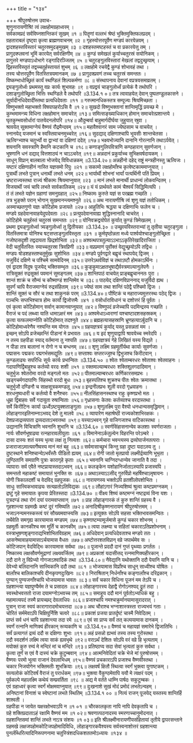+++
title = "१३४"

+++
श्रीपुरुषोत्तम उवाच-  
शृणुनारायणीश्रि! त्वं लक्षहोमग्रहाध्वरम् ।  
सर्वकामप्रदं सर्वविघ्नशान्तिकरं सुखम् ॥१ ॥
पितॄणां वल्लभं श्रेष्ठं भुक्तिमुक्तिफलप्रदम् ।  
ग्रहताराबलं दृष्ट्वा कृत्वा ब्राह्मणवाचनम् ॥२ ॥
गृहस्योत्तरपूर्वेण मण्डपं कारयेन्नवम् ।  
द्वादशहस्तविस्तारं चतुरस्रमुदङ्मुखम् ॥३ ॥
दशहस्तमष्टहस्तं च वा प्रकारयेत्तु तम् ।  
प्रागुदक्प्लवनां भूमिं कारयेत् सर्वरक्षिणीम् ॥४ ॥
कुण्डं समेखलं कुर्याच्चतुरस्रं सयोनिकम् ।  
प्रागुत्तरे मण्डपाऽधोभागे रङ्गादिरञ्जितम् ॥५ ॥
चतुरङ्गुलविस्तारां मेखलां तद्वदुच्छ्रयाम् ।  
द्विहस्तविस्तृतं तद्वच्चतुर्हस्तायतं शुभम् ॥६ ॥
लक्षहोमे रचयेद्वै कुण्डं शोभावहं तथा ।  
तस्य चोत्तरपूर्वेण वितस्तित्रयमानकम् ॥७ ॥
प्रागुदक्प्रवणं तच्च चतुरस्रं समन्ततः ।  
विष्कम्भाधोच्छ्रितं कार्यं स्थण्डिलं शिल्पकर्मणा ॥८ ॥
संस्थापनाय देवानां वप्रत्रयसमाव्रतम् ।  
द्व्यङ्गुलोर्ध्वः प्रथमस्तु वप्रः कार्यः शुभावहः ॥९ ॥
वप्रद्वयं चाङ्गुलोर्ध्वं प्रत्येकं वै तथोपरि ।  
दशाङ्गुलोच्छ्रिता भित्तिः स्थण्डिले वै तथोपरि ॥3.134.१ ०॥
तत्र त्वावाहयेत् देवान् पुष्पतण्डुलकासने ।  
सूर्यादीनधिदेवादींस्तथा प्रत्यधिदेवताः ॥११ ॥
गरुत्मानधिकस्तत्र सम्पूज्यः श्रियमिच्छता ।  
विष्णुभक्तो महाभक्तो विषपापहरोऽसि वै ॥१ २॥
सुखदो विष्णुभक्तानां शान्तिमृद्धिं प्रयच्छ मे ।  
कुम्भमामन्त्र्य विधिना लक्षहोमान् समाचरेत् ॥१३॥
समित्सङ्ख्याधिकान् होमान् समाचरेत्प्रशान्तये ।  
घृतकुम्भवसोर्धारां पातयेदनलोपरि ॥१४॥
औदुम्बर्या बाहुमार्गदीर्घया जुहुयात् स्रुवा ।  
श्रावयेत् सूक्तमाग्नेयं वैष्णवं रौद्रमैन्दवम् ॥१५॥
महावैश्वानरं साम ज्येष्ठसाम च वाचयेत् ।  
स्नानयेद् यजमानं च स्वस्तिवाचनमुच्चरेत् ॥१६॥
सुदद्याद् दक्षिणाश्चापि भूयसीः शान्तचेतसा ।  
ऋत्विग्भ्यश्च चतुर्भ्यो वा द्वाभ्यां वा दक्षिणां ददेत् ॥१७॥
भक्ष्यभोज्यानि दानानि गोरत्नानि तथाऽर्पयेत् ।  
शयनानि सवस्त्राणि हैमानि कटकानि च ॥१८॥
कणाङ्गुलिपवित्राणि कण्ठहारान् सुवर्णजान् ।  
भूषणानि धनं दद्याद् वित्तशाठ्यं न चाऽऽचरेत् ॥१९॥
अन्नदानं प्रकुर्याच्च सुभिक्षवर्षदायकम् ।  
साधून् विप्रान् बालबाला भोजयेद् विविधान्नकम् ॥3.134.२०॥
अन्नहीनो दहेद् राष्ट्रं मन्त्रहीनस्तु ऋत्विजः ।  
यष्टारं दक्षिणाहीनं नास्ति यज्ञसमो रिपुः ॥२१ ॥
सकामो लक्षहोमाँश्च कृत्वेष्टकाममाप्नुयात् ।  
पुत्रार्थी लभते पुत्रान् धनार्थी लभते धनम् ॥२२॥
भार्यार्थी शोभनां भार्यां पत्यर्थिनी पतिं प्रियम् ।  
भ्रष्टराज्यस्तथा राज्यं श्रीकामः श्रियमाप्नुयात् ॥२३ ॥
मानं लभते मानार्थी प्राधान्यं लोकवन्दितम् ।  
विजयार्थी जयं चापि लभते सार्वकालिकम् ॥२४॥
यं यं प्रार्थयते कामं चैश्वर्यं सिद्धिमित्यपि ।  
तं तं लभते यज्ञेन ग्रहाणां समनुग्रहात् ॥२५॥
निष्कामः कुरुते यज्ञं स परब्रह्म गच्छति ।  
तत्र भुङ्क्ते परान् भोगान् सुखमानन्त्यमश्नुते ॥२६॥
अथ नारायणीश्रि त्वं शृणु यज्ञं ततोधिकम् ।  
अस्माच्छतगुणो यज्ञः कोटिहोमः प्रजायते ॥२७॥
आहुतिभिः श्रद्धया च दक्षिणाभिः फलेन च ।  
मण्डपे ग्रहदेवानावाहयेदुपदेवताः ॥२८॥
प्रत्युपदेवानावाह्य शुद्धिस्नानादि चाचरेत् ।  
कोटिहोमे चतुर्हस्तं चतुरस्रं समन्ततः ॥२९॥
योनिवक्रद्वयोपेतं कुर्यात् कुण्डं त्रिमेखलम् ।  
प्रथमा द्व्यङ्गुलोर्ध्वा त्र्यङ्गुलोर्ध्वा तु द्वितीयका ॥3.134.३० ॥
उच्छ्रायविस्तराभ्यां तु तृतीया चतुरङ्गुला ।  
वितस्तिमात्रा योनिश्च षट्सप्ताङ्गुलविस्तृता ॥३१ ॥
कूर्मपृष्ठोन्नता मध्ये पार्श्वयोश्चाङ्गुलोच्छ्रिता ।  
गजोष्ठसदृशी तद्वदायता छिद्रशोभिता ॥३२॥
अश्वत्थपत्रतुल्याऽऽभाऽऽकृतिरेखादिराजिता ।  
वेदी चतुर्वितस्तिः स्याच्चतुरस्रा त्रिवप्रिणी ॥३३॥
वप्रप्रमाणं पूर्वोक्तं वेद्युच्छ्रयोऽपि तद्विधः ।  
मण्डपः षोडशहस्तश्चतुर्मुखः सुशोभितः ॥३४॥
मण्डपे पूर्वगद्वारे बह्वृचं स्थापयेद् द्विजम् ।  
यजुर्विदं दक्षिणे च पश्चिमे सामवेदिनम् ॥३५॥
उत्तरेऽथर्वविज्ञं च तथाऽष्टौ होमकाऽर्थिनः ।  
एवं द्वादश विदुषः पूजयेद् भक्तिसम्भृतः ॥३६॥
कुङ्कुमाऽक्षतभूषाद्यैर्वस्त्रमाल्यानुलेपनैः ।  
रात्रिसूक्तं रुद्रसूक्तं पवमानं सुमङ्गलम् ॥३७॥
शान्तिपाठं वाचयेत् प्राङ्बह्वृचाननतः पुरा ।  
शान्तं शाक्रं च सौम्यं च कौष्माण्डं शान्तिमेव च ॥३८॥
पाठयेद् दक्षिणविप्राननाद् यजुर्विदो ह्यथ ।  
सुपर्णं चापि वैराजमाग्नेयं रुद्रसंहिताम् ॥३९॥
ज्येष्ठं साम तथा शान्तिं पठेद्वै पश्चिमो द्विजः ।  
शान्तिं सूक्तं च सौरं च तथा शाकुनकं परम् ॥3.134.४०॥
पौष्टिकं च महाराज्यमुत्तरस्थः पठेद् द्विजः ।  
पञ्चभिः सप्तभिश्चात्र होमः कार्यो द्विजोत्तमैः ॥४१ ॥
वसोर्धाराविधानं च दशोत्तरं हि पूर्वतः ।  
एवं कृत्वा कोटिहोमान् सर्वान् कामानवाप्नुयात् ॥४२॥
विष्णुपदं व्रजेच्चापि पदमिन्द्रस्य गच्छति ।  
वैराजं च पदं लब्ध्वा याति धामाऽक्षरं मम ॥४३॥
अश्वमेधाऽध्वराणां यश्चाष्टादशसहस्रकम् ।  
कृत्वा यत्फलमाप्नोति कोटिहोमात् तदश्नुते ॥४४॥
ब्रह्महत्यासहस्राणि भ्रूणहत्याऽर्बुदानि च ।  
कोटिहोमाध्वरेणैव नश्यन्ति मम योगतः ॥४५॥
ग्रहयज्ञत्रयं कुर्याद् यस्तु प्रसन्नतां मम ।  
इच्छन् सोऽपि व्रजेच्छान्तिं पीडानां मे प्रभावतः ॥४६॥
य इदं शृणुयाद्वापि श्रावयेच्च स्मरेदपि ।  
न तस्य ग्रहपीडा स्याद् वर्तमाना तु नश्यति ॥४७॥
ग्रहयज्ञत्रयं गेहे लिखितं यस्य विद्यते ।  
न पीडा तत्र बालानां न रोगो न च बन्धनम् ॥४८॥
शृणु लक्ष्मि ग्रहमूर्तीर्यथा कार्याः सुवर्णजाः ।  
पद्मासनः पद्मकरः पद्मगर्भसमद्युतिः ॥४९॥
सप्ताश्वः सप्तरज्जुश्च द्विभुजश्च किरीटवान् ।  
कुण्डलाढ्यः सपरिधिः सूर्यः कार्यः प्रभान्वितः ॥3.134.५० ॥
श्वेतः श्वेताम्बरधरः श्वेताश्वः श्वेतवाहनः ।  
गदापाणिर्द्विबाहुश्च कर्तव्यो वरदः शशी ॥५१ ॥
रक्तमाल्याम्बरधरः शक्तिशूलगदादिमान् ।  
चतुर्भुजः श्वेतरोमा वरदो मङ्गलो मतः ॥५२॥
पीतमाल्याम्बरधरः कर्णिकारसमप्रभः ।  
खड्गचर्मगदापाणिः सिंहस्थो वरदो बुधः ॥५३॥
बृहस्पतिश्च शुक्रश्च पीतः श्वेतः क्रमात्तथा ।  
चतुर्भुजौ दण्डिनौ च साक्षसूत्रकमण्डलू ॥५४॥
इन्द्रनीलप्रभः शूली वरदो गृध्रवाहनः ।  
शरधनुष्यधारी च कर्तव्यो वै शनैश्चरः ॥५५॥
नीलसिंहासनस्थश्च राहुः कृष्णप्रभो मतः ।  
धूम्रा द्विबाहवः सर्वे गदायुता रुषान्विताः ॥५६॥
गृध्रासनाः केतवः कर्तव्याश्च वरदास्तथा ।  
सर्वे किरीटिनः कार्या ऊर्ध्वेऽष्टयुक्शताङ्गुलाः ॥५७॥
शृणुलक्ष्मि पुरा वैश्यो धनधान्यसमृद्धिमान् ।  
लोहाङ्गारइतिनाम्नाऽभवद् देशे तु मालवे ॥५८॥
व्यापारेण महाश्रेष्ठी राज्यकोशाभिरक्षकः ।  
देशप्रजाद्रव्यपाता द्रव्यदाताऽभवत्तथा ॥५९॥
यस्याऽभवन् गृहे वाजिगजाश्च वाटिकास्तथा ।  
उद्यानानि विचित्राणि भवनानि शुभानि च ॥3.134.६० ॥
स्वर्णसिंहासनान्येव कलशाः स्वर्णराजताः ।  
नार्यः सौवर्णभूषाढ्या रत्नहारावलीयुताः ॥६१ ॥
विमानेनाऽर्कतुल्येन विहरन्ति परेऽम्बरे ।  
दासा दास्यः शतं यस्य भृत्या लक्षं तु नित्यशः ॥६२॥
कर्मचारा भवन्त्यस्य द्रव्योपार्जनतत्पराः ।  
प्रजाराजाऽमात्यवर्गेष्वस्य मानं मतं बहु ॥६३॥
सर्वमासाच्छुभं किन्तु ग्रहा दुष्टा यदाऽस्य तु ।  
दुष्टस्थाने शनिश्चान्येऽभवँस्तैः पीडितो ह्ययम् ॥६४॥
रोगी जातो मृतप्रायो लक्ष्मीर्द्रव्याणि भूभृता ।  
लुण्ठितानि समग्राणि पुत्राः कारागृहे कृताः ॥६५॥
भवनानि चाग्निदग्धान्येव जानाति वै तदा ।  
व्यापाराः सर्व एवैते नष्टप्रायास्तदाऽभवन् ॥६६॥
कलङ्केन यशोहानिर्जाताऽस्यापि प्रजास्वपि ।  
समन्ततो महाकष्टं समायातं भुनक्ति सः ॥६७॥
अथाऽस्याऽऽसीद् गुरुर्विप्रो महर्षिश्चाऽमृषायनः ।  
योगी त्रिकालदर्शी च वेदविद् ग्रहपूजकः ॥६८॥
नारायणस्य भक्तोऽपि व्रतशीलोपशोभितः ।  
साधुः सात्त्विकभावाढ्यः सत्यव्रतोऽतिविद्यकः ॥६९॥
लौहांऽगारं निज्यशिष्यं श्रुत्वा कष्टप्रमग्नकम् ।  
द्रष्टुं गृहे समायातः कृपया प्रेरितस्तदा ॥3.134.७० ॥
वीक्ष्य शिष्यं कष्टमग्नं नष्टद्रव्यं विना यशः ।  
पुत्रदण्डं तथा रोगं दयां परामवाप्तवान् ॥७१ ॥
प्राह लोहाङ्गारकं तं कुरु शान्तिं ग्रहस्य वै ।  
गृहशान्त्या ग्रहमखैः कष्टं दूरं गमिष्यति ॥७२॥
अनादिश्रीकृष्णनारायणं श्रीपुरुषोत्तमम् ।  
भजाऽनन्यमनस्कस्त्वं परं सौख्यमवाप्स्यसि ॥७३॥
इत्युक्तः सोऽपि सहसा भक्तिभावसमन्वितः ।  
तथैवेति समगृह्य कारयामास मण्डपम् ॥७४॥
कृष्णाष्टम्यामूर्जमासे कुण्डं चकार शोभनम् ।  
ग्रहमूर्तीः कानकीश्च मम मूर्तिं च कानकीम् ॥७५॥
त्वया लक्ष्म्या च सहितां चकाराऽतिप्रशोभनाम् ।  
वस्त्राभूषणशृङ्गाराद्यभिशोभितविग्रहाम् ॥७६॥
अधिदेवान् प्रत्यधिदेवताश्च मण्डपे ततः ।  
आसनेष्वावाहयामासाऽर्चयामास वैधतः ॥७७॥
अष्टोत्तरशतविप्रान् वव्रे जपार्थमेव सः ।  
कोटिजपान् वेदविद्भिः कारयामास सर्वथा ॥७८॥
पूजान्ते प्रददौ दानं गुप्तं पृथ्व्याः प्रगर्ततः ।  
निष्कास्य लक्षसौवर्णमुद्राणां लक्ष्यवर्जितम् ॥७९॥
अप्रकाशं यदासीत्तद् रत्नमाणिक्यहीरकान् ।  
ददौ दाने तु विप्रेभ्यो गोगजाऽश्वादिकं तथा ॥3.134.८०॥
नैवेद्यानि यथोक्तानि ददौ पेयानि यानि च ।  
देवेभ्यो बलिदानानि सात्त्विकानि ददौ तथा ॥८१ ॥
भोजयामास विप्राँश्च साधून् साध्वीश्च योषितः ।  
बालाँश्च बालिकाश्चपि दीनकृपणदुःखिनः ॥८२॥
निराश्रितान् निर्धनाँश्च कङ्गालाँश्च दरिद्रकान् ।  
पुण्यान् पुण्यजनाँश्चापि भोजयामास भावतः ॥८३॥
सर्वं चकार विधिना पूजनं मम तेऽपि च ।  
ग्रहशान्त्या यज्ञपुण्यैर्मम ते च प्रसादतः ॥८४॥
लोहाङ्गारस्य देहाद्वै रोगोऽनश्यद् द्रुतं तदा ।  
स्वस्थोभवत्ततो राजा दयामग्नोऽभवच्च तम् ॥८५॥
समाहूय ददौ मानं पूर्वतोऽभ्यधिकं बहु ।  
महामात्यपदं तस्मै प्रायच्छद् देवलाधिपः ॥८६॥
प्रजाश्चापि नमश्चक्रुर्मानयामासुरादरात् ।  
पुत्रान् राजा स्वयं कारागारादमोचयत्तदा ॥८७॥
अथ चौराश्च भग्नाशास्त्रस्ता राज्यभयं गताः ।  
चोरितं सर्ममेवाऽपि चिक्षिपुर्निशि चत्वरे ॥८८॥
प्रकाशं प्रजया प्रातर्दृष्टं चास्मै निवेदितम् ।  
प्राप्तं सर्व धनं चापि ग्रहशान्त्या तदा रमे ॥८९॥
एवं सा प्राप्य सर्वं तत् कल्पयामास दानकम् ।  
स्वर्णं रत्नानि माणिक्यं हीरकान् रूप्यकाणि च ॥3.134.९०॥
वैष्णवं च महायज्ञं समारेभे द्विजातिभिः ।  
सर्वं प्रत्यागतं द्रव्यं ददौ स दक्षिणाः शुभाः ॥९१॥
अहं प्रसन्नो ह्यभवं तस्य तस्य गुरोस्तथा ।  
ददौ स्वदर्शनं लक्ष्मि त्वया साकं ह्यवभृथे ॥९२॥
वराऽर्थं देशितः सोऽपि वरं वव्रे हि भृत्यताम् ।  
मयोक्तं कुरु रम्यं मे मन्दिरं मां च मन्दिरे ॥९३॥
प्रतिष्ठाप्य सदा सेवां भृत्यतां कुरु सर्वथा ।  
कृत्वा तूर्णं स एवं वै दास्यं चक्रे कुटुम्बवान् ॥९४॥
आत्मनिवेदितां चक्रे भेजे मां पुरुषोत्तमम् ।  
वैष्णवः परमो भूत्वा राजानं देवलाभिधम् ॥९५॥
वैष्णवं प्रचकाराऽपि प्रजाश्च वैष्णवीस्तथा ।  
चकार निजयोगेन भक्तिमतीः शुभक्रियाः ॥९६॥
लक्षवर्षं क्षितौ स्थित्वा स्वर्गं भुक्त्वा युगाष्टकम् ।  
सत्यलोकं कोटिवर्षं वैराजं तु परार्धकम् ॥९७॥
भुक्त्वा वैकुण्ठमेवापि ययौ मे त्वक्षरं पदम् ।  
पूर्वकल्पे महालक्ष्मि कथेयं सम्प्रवर्तिता ॥९८ ॥
अद्य मे वर्तते धाम्नि पार्षदः सकुटुम्बकः ।  
एवं ग्रहाध्वरं कृत्वा स्वर्गं मोक्षमवाप्नुयात् ॥९९॥
दुःखनाशे सुखं मोदं प्रमोदं लभतेऽन्वहम् ।  
अनिष्टानां विनाशं च स्वेष्टानां लभते स्थितिम् ॥3.134.१ ०० ॥
नित्यं राजन् पूजयेद् यस्तस्य शान्तिर्हि शाश्वती ।  
ग्रहपीडा न जायेत यक्षरक्षोभवाऽपि न ॥१ ०१ ॥
चौरकालकृता नापि नापि देवकृतापि च ।  
ग्रहे शक्तिप्रदाताऽहं रक्षामि वैष्णवं मम ॥१ ०२॥
श्रवणात्पठनादस्य स्मरणाच्चानुमोदनात् ।  
ग्रहशान्तिसमां शान्तिं लभते नाऽत्र संशयः ॥१ ०३॥
इति श्रीलक्ष्मीनारायणीयसंहितायां तृतीये द्वापरसन्ताने ग्रहमखे लक्षजपहोमकोटिजपहोमादिविधिः, लोहाङ्गारकवैश्यस्य सर्वस्वनाशोत्तरं ग्रहशान्त्या पुनर्लब्धिरित्यादिनिरूपणनामा चतुस्त्रिंशदधिकशततमोऽध्यायः ॥१३४ ॥
    
